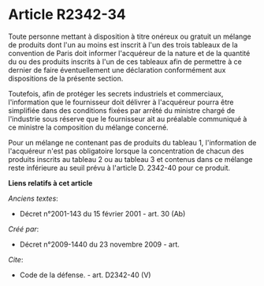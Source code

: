 # Article R2342-34

Toute personne mettant à disposition à titre onéreux ou gratuit un mélange de produits dont l'un au moins est inscrit à l'un
des trois tableaux de la convention de Paris doit informer l'acquéreur de la nature et de la quantité du ou des produits
inscrits à l'un de ces tableaux afin de permettre à ce dernier de faire éventuellement une déclaration conformément aux
dispositions de la présente section. 

Toutefois, afin de protéger les secrets industriels et commerciaux, l'information que le fournisseur doit délivrer à
l'acquéreur pourra être simplifiée dans des conditions fixées par arrêté du ministre chargé de l'industrie sous réserve que
le fournisseur ait au préalable communiqué à ce ministre la composition du mélange concerné. 

Pour un mélange ne contenant pas de produits du tableau 1, l'information de l'acquéreur n'est pas obligatoire lorsque la
concentration de chacun des produits inscrits au tableau 2 ou au tableau 3 et contenus dans ce mélange reste inférieure au
seuil prévu à l'article D. 2342-40 pour ce produit.

**Liens relatifs à cet article**

_Anciens textes_:

  - Décret n°2001-143 du 15 février 2001 - art. 30 (Ab)

_Créé par_:

  - Décret n°2009-1440 du 23 novembre 2009 - art.

_Cite_:

  - Code de la défense. - art. D2342-40 (V)
